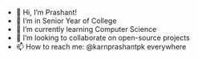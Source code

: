 - 👋 Hi, I’m Prashant!
- 👀 I’m in Senior Year of College
- 🌱 I’m currently learning Computer Science
- 💞️ I’m looking to collaborate on open-source projects
- 📫 How to reach me: @karnprashantpk everywhere

<!---
karnprashantpk/karnprashantpk is a ✨ special ✨ repository because its `README.md` (this file) appears on your GitHub profile.
You can click the Preview link to take a look at your changes.
--->
